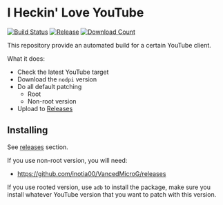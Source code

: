 # I Heckin' Love YouTube

[![Build Status](https://img.shields.io/github/actions/workflow/status/noaione/youtube-but-better/auto-build.yml)](https://github.com/noaione/youtube-but-better/actions/workflows/auto-build.yml) [![Release](https://img.shields.io/github/v/release/noaione/youtube-but-better)](https://github.com/noaione/youtube-but-better/releases/latest) [![Download Count](https://img.shields.io/github/downloads/noaione/youtube-but-better/latest/total)](https://github.com/noaione/youtube-but-better/releases/latest)

This repository provide an automated build for a certain YouTube client.

What it does:
- Check the latest YouTube target
- Download the `nodpi` version
- Do all default patching
  - Root
  - Non-root version
- Upload to [Releases](https://github.com/noaione/youtube-but-better/releases/latest)

## Installing

See [releases](https://github.com/noaione/youtube-but-better/releases/latest) section.

If you use non-root version, you will need:
- https://github.com/inotia00/VancedMicroG/releases

If you use rooted version, use `adb` to install the package, make sure you install whatever YouTube version that you want to patch with this version.